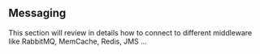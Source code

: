 Messaging
----

This section will review in details how to connect to different middleware like RabbitMQ, MemCache, Redis, JMS ...